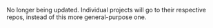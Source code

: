 No longer being updated. Individual projects will go to their respective repos, instead of this more general-purpose one. 

